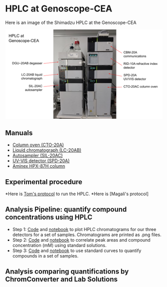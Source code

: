 # HPLC at Genoscope-CEA
Here is an image of the Shimadzu HPLC at the Genoscope-CEA 
 
![](https://github.com/actolonen/Analysis_Lab/blob/main/Metabolites/HPLC/2024.03_HPLC.png)

## Manuals
* [Column oven (CTO-20A)](https://github.com/actolonen/Analysis_Lab/blob/main/Metabolites/HPLC/Manuals/CTO-20A_IM_EN.pdf)
* [Liquid chromatograph (LC-20AB)](https://github.com/actolonen/Analysis_Lab/Metabolites/blob/main/HPLC/Manuals/LC-20AB_IM_EN.pdf)
* [Autosampler (SIL-20AC)](https://github.com/actolonen/Analysis_Lab/blob/main/Metabolites/HPLC/Manuals/SIL_20A_IM_VerA_ocr_EN.pdf)
* [UV-VIS detector (SPD-20A)](https://github.com/actolonen/Analysis_Lab/blob/main/Metabolites/HPLC/Manuals/SPD-20A20AV_IM_EN.pdf)
* [Aminex HPX-87H column](https://github.com/actolonen/Analysis_Lab/blob/main/HPLC/Metabolites/Manuals/LIT42D.PDF)

## Experimental procedure

*Here is [Tom's protocol](https://github.com/actolonen/Analysis_Lab/blob/main/Metabolites/HPLC/2024.09_protocolHPLC.pdf) to run the HPLC.
*Here is [Magali's protocol]

## Analysis Pipeline: quantify compound concentrations using HPLC
* Step 1: [Code](https://github.com/actolonen/Analysis_Lab/blob/main/Metabolites/HPLC/Code/01_chromatograms_Test.qmd) and [notebook](https://github.com/actolonen/Analysis_Lab/blob/main/Metabolites/HPLC/Code/01_chromatograms_Test.html) to plot HPLC chromatograms for our three detectors for a set of samples. Chromatograms are printed as .png files.
* Step 2: [Code](https://github.com/actolonen/Analysis_Lab/blob/main/Metabolites/HPLC/Code/02_standards_Test.qmd) and [notebook](https://github.com/actolonen/Analysis_Lab/blob/main/Metabolites/HPLC/Code/02_standards_Test.html) to correlate peak areas and compound concentration (mM) using standard solutions.
* Step 3: [Code](https://github.com/actolonen/Analysis_Lab/blob/main/Metabolites/HPLC/Code/03_quantifyCompounds_Test.qmd) and [notebook](https://github.com/actolonen/Analysis_Lab/blob/main/Metabolites/HPLC/Code/03_quantifyCompounds_Test.html) to use standard curves to quantify compounds in a set of samples.
  
## Analysis comparing quantifications by ChromConverter and Lab Solutions